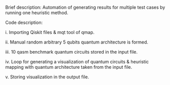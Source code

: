Brief description: Automation of generating results for multiple test cases by running one heuristic method.

Code description: 
 
 i. Importing Qiskit files & mqt tool of qmap.
 
 ii. Manual random arbitrary 5 qubits quantum architecture is formed.
 
 iii. 10 qasm benchmark quantum circuits stored in the input file.

 iv. Loop for generating a visualization of quantum circuits & heuristic mapping with quantum architecture taken from the input file.

 v. Storing visualization in the output file.
